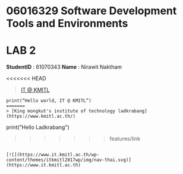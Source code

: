 # 06016329 Software Development Tools and Environments

# LAB 2

**StudentID** : 61070343
**Name** : Nirawit Naktham

<<<<<<< HEAD
> [IT @ KMITL](https://www.it.kmitl.ac.th)

```
print(“Hello world, IT @ KMITL”)
=======
> [King mongkut's institute of technology ladkrabang](https://www.kmitl.ac.th/)

```
print("Hello Ladkrabang")
>>>>>>> features/link
```

[![](https://www.it.kmitl.ac.th/wp-content/themes/itkmitl2017wp/img/nav-thai.svg)](https://www.it.kmitl.ac.th)

